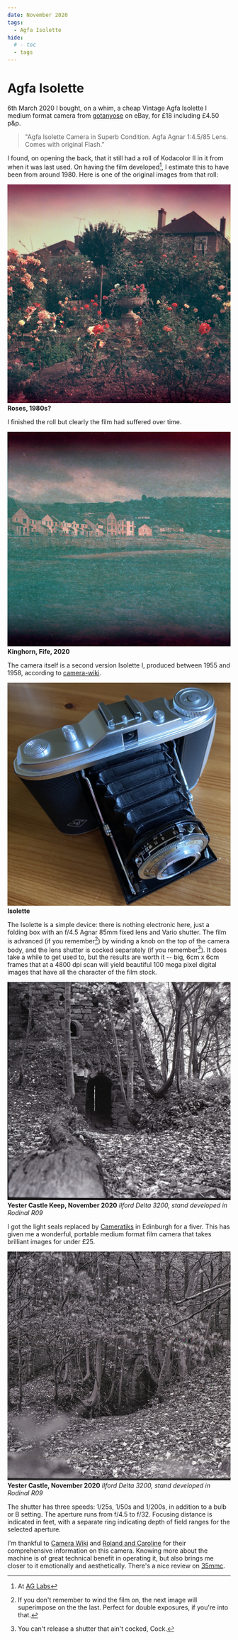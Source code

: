 ```yaml
---
date: November 2020
tags: 
  - Agfa Isolette
hide:
  # - toc
  - tags
---
```


# Agfa Isolette

6th March 2020 I bought, on a whim, a cheap Vintage Agfa Isolette I medium format camera from [gotanyose](https://www.ebay.com/usr/gotanyose) on eBay, for £18 including £4.50 p&p.

> "Agfa Isolette Camera in Superb Condition. Agfa Agnar 1:4.5/85 Lens. Comes with original Flash.” 

I found, on opening the back, that it still had a roll of Kodacolor II in it from when it was last used. On having the film developed[^ag], I estimate this to have been from around 1980. Here is one of the original images from that roll:

[^ag]: At [AG Labs](https://www.ag-photolab.co.uk/)

![](/img/20-3-20-KodacolorII-1.jpg)
**Roses, 1980s?**

I finished the roll but clearly the film had suffered over time.

![](/img/20-3-20-KodacolorII-10.jpg)
**Kinghorn, Fife, 2020**

The camera itself is a second version Isolette I, produced between 1955 and 1958, according to [camera-wiki](http://camera-wiki.org/wiki/Isolette#Isolette_I).

![](/img/Isolette.jpg)
**Isolette**

The Isolette is a simple device: there is nothing electronic here, just a folding box with an f/4.5 Agnar 85mm fixed lens and Vario shutter. The film is advanced (if you remember[^arse1]) by winding a knob on the top of the camera body, and the lens shutter is cocked separately (if you remember[^arse2]). It does take a while to get used to, but the results are worth it -- big, 6cm x 6cm frames that at a 4800 dpi scan will yield beautiful 100 mega pixel digital images that have all the character of the film stock.

![](/img/Ilford-Delta-3200-20201127_20085880.jpg)
**Yester Castle Keep, November 2020** *Ilford Delta 3200, stand developed in Rodinal R09*

I got the light seals replaced by [Cameratiks](https://www.cameratiks.co.uk/) in Edinburgh for a fiver. This has given me a wonderful, portable medium format film camera that takes brilliant images for under £25. 

![](/img/Ilford-Delta-3200-20201127_20114793.jpg)
**Yester Castle, November 2020** *Ilford Delta 3200, stand developed in Rodinal R09*

The shutter has three speeds: 1/25s, 1/50s and 1/200s, in addition to a bulb or B setting. The aperture runs from f/4.5 to f/32. Focusing distance is indicated in feet, with a separate ring indicating depth of field ranges for the selected aperture.

I'm thankful to [Camera Wiki](http://camera-wiki.org/wiki/Isolette#Isolette_I) and [Roland and Caroline](http://www.rolandandcaroline.co.uk/isolettei/isolettei.html) for their comprehensive information on this camera. Knowing more about the machine is of great technical benefit in operating it, but also brings me closer to it emotionally and aesthetically. There's a nice review on [35mmc](https://www.35mmc.com/28/05/2020/5-frames-with-an-agfa-isolette-by-rock/).

[^arse1]: If you don't remember to wind the film on, the next image will superimpose on the the last. Perfect for double exposures, if you're into that.

[^arse2]: You can't release a shutter that ain't cocked, Cock.
